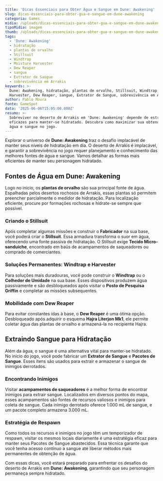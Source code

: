 ```yaml
---
title: 'Dicas Essenciais para Obter Água e Sangue em Dune: Awakening'
slug: dicas-essenciais-para-obter-gua-e-sangue-em-dune-awakening
categoria: Games
midia: /uploads/dicas-essenciais-para-obter-gua-e-sangue-em-dune-awakening-thumb.jpg
tipoMidia: imagem
thumb: /uploads/dicas-essenciais-para-obter-gua-e-sangue-em-dune-awakening-thumb.jpg
tags:
  - 'Dune: Awakening'
  - hidratação
  - plantas de orvalho
  - Stillsuit
  - Windtrap
  - Moisture Harvester
  - Dew Reaper
  - sangue
  - Extrator de Sangue
  - sobrevivência em Arrakis
keywords: >-
  Dune: Awakening, hidratação, plantas de orvalho, Stillsuit, Windtrap, Moisture
  Harvester, Dew Reaper, sangue, Extrator de Sangue, sobrevivência em Arrakis
author: Pablo Moura
fonte: GameSpot
data: '2025-06-06T15:05:00.000Z'
resumo: >-
  Sobreviver no deserto de Arrakis em 'Dune: Awakening' depende de estratégias
  eficazes para manter-se hidratado. Descubra como maximizar sua obtenção de
  água e sangue no jogo.
---
```


Explorar o universo de **Dune: Awakening** traz o desafio implacável de manter seus níveis de hidratação em dia. O deserto de Arrakis é implacável, e garantir a sobrevivência no jogo requer planejamento e conhecimento das melhores fontes de água e sangue. Vamos detalhar as formas mais eficientes de manter seu personagem hidratado.

## Fontes de Água em Dune: Awakening

Logo no início, os **plantas de orvalho** são sua principal fonte de água. Espalhadas pelos desertos rochosos de Arrakis, essas plantas só permitem preencher parcialmente o medidor de hidratação. Para localização eficiente, procure por formações rochosas e hidrate-se sempre que possível.

### Criando o Stillsuit

Após completar algumas missões e construir o **Fabricador** na sua base, você poderá criar o **Stillsuit**. Essa armadura transforma o suor em água, oferecendo uma fonte passiva de hidratação. O Stillsuit exige **Tecido Micro-sanduíche**, encontrado em baús de acampamentos de saqueadores ou comprado de comerciantes.

### Soluções Permanentes: Windtrap e Harvester

Para soluções mais duradouras, você pode construir o **Windtrap** ou o **Colhedor de Umidade** na sua base. Esses dispositivos produzem água passivamente e são desbloqueados após visitar o **Posto de Pesquisa Griffin** e completar as missões subsequentes.

### Mobilidade com Dew Reaper

Para evitar constantes idas à base, o **Dew Reaper** é uma ótima opção. Desbloqueado após adquirir o esquema **Hajra Literjon Mk1**, ele permite coletar água das plantas de orvalho e armazená-la no recipiente Hajra.

## Extraindo Sangue para Hidratação

Além da água, o sangue é uma alternativa vital para manter-se hidratado. No início do jogo, você pode fabricar um **Extrator de Sangue** e **Pacotes de Sangue**. Esses itens são usados para extrair e armazenar o sangue de inimigos derrotados.

### Encontrando Inimigos

Visitar **acampamentos de saqueadores** é a melhor forma de encontrar inimigos para extrair sangue. Localizados em diversos pontos do mapa, esses acampamentos são fontes de recursos valiosos e inimigos para coleta de sangue. Cada inimigo derrotado oferece 1.000 mL de sangue, e um pacote completo armazena 3.000 mL.

### Estratégia de Respawn

Como todos os recursos e inimigos no jogo têm um temporizador de respawn, visitar os mesmos locais diariamente é uma estratégia eficaz para manter seus Pacotes de Sangue abastecidos. Essa técnica garante que você tenha acesso contínuo a sangue até liberar métodos mais permanentes de obtenção de água.

Com essas dicas, você estará preparado para enfrentar os desafios do deserto de Arrakis em **Dune: Awakening**, garantindo que seu personagem permaneça sempre hidratado.
